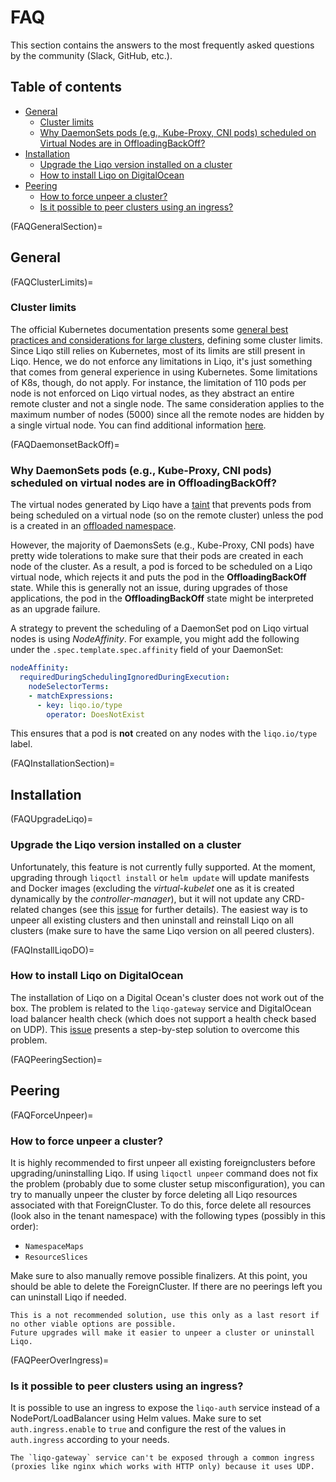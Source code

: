 # FAQ

This section contains the answers to the most frequently asked questions by the community (Slack, GitHub, etc.).

## Table of contents

* [General](FAQGeneralSection)
  * [Cluster limits](FAQClusterLimits)
  * [Why DaemonSets pods (e.g., Kube-Proxy, CNI pods) scheduled on Virtual Nodes are in OffloadingBackOff?](FAQDaemonsetBackOff)
* [Installation](FAQInstallationSection)
  * [Upgrade the Liqo version installed on a cluster](FAQUpgradeLiqo)
  * [How to install Liqo on DigitalOcean](FAQInstallLiqoDO)
* [Peering](FAQPeeringSection)
  * [How to force unpeer a cluster?](FAQForceUnpeer)
  * [Is it possible to peer clusters using an ingress?](FAQPeerOverIngress)

(FAQGeneralSection)=

## General

(FAQClusterLimits)=

### Cluster limits

The official Kubernetes documentation presents some [general best practices and considerations for large clusters](https://kubernetes.io/docs/setup/best-practices/cluster-large/), defining some cluster limits.
Since Liqo still relies on Kubernetes, most of its limits are still present in Liqo.
Hence, we do not enforce any limitations in Liqo, it's just something that comes from general experience in using Kubernetes.
Some limitations of K8s, though, do not apply.
For instance, the limitation of 110 pods per node is not enforced on Liqo virtual nodes, as they abstract an entire remote cluster and not a single node.
The same consideration applies to the maximum number of nodes (5000) since all the remote nodes are hidden by a single virtual node.
You can find additional information [here](https://github.com/liqotech/liqo/issues/1863).

(FAQDaemonsetBackOff)=

### Why DaemonSets pods (e.g., Kube-Proxy, CNI pods) scheduled on virtual nodes are in OffloadingBackOff?

The virtual nodes generated by Liqo have a [taint](https://kubernetes.io/docs/concepts/scheduling-eviction/taint-and-toleration/) that prevents pods from being scheduled on a virtual node (so on the remote cluster) unless the pod is a created in an [offloaded namespace](../usage/namespace-offloading.md).

However, the majority of DaemonsSets (e.g., Kube-Proxy, CNI pods) have pretty wide tolerations to make sure that their pods are created in each node of the cluster.
As a result, a pod is forced to be scheduled on a Liqo virtual node, which rejects it and puts the pod in the **OffloadingBackOff** state.
While this is generally not an issue, during upgrades of those applications, the pod in the **OffloadingBackOff** state might be interpreted as an upgrade failure.

A strategy to prevent the scheduling of a DaemonSet pod on Liqo virtual nodes is using *NodeAffinity*.
For example, you might add the following under the `.spec.template.spec.affinity` field of your DaemonSet:

```yaml
nodeAffinity:
  requiredDuringSchedulingIgnoredDuringExecution:
    nodeSelectorTerms:
    - matchExpressions:
      - key: liqo.io/type
        operator: DoesNotExist
```

This ensures that a pod is **not** created on any nodes with the `liqo.io/type` label.

(FAQInstallationSection)=

## Installation

(FAQUpgradeLiqo)=

### Upgrade the Liqo version installed on a cluster

Unfortunately, this feature is not currently fully supported.
At the moment, upgrading through `liqoctl install` or `helm update` will update manifests and Docker images (excluding the *virtual-kubelet* one as it is created dynamically by the *controller-manager*), but it will not update any CRD-related changes (see this [issue](https://github.com/liqotech/liqo/issues/1831) for further details).
The easiest way is to unpeer all existing clusters and then uninstall and reinstall Liqo on all clusters (make sure to have the same Liqo version on all peered clusters).

(FAQInstallLiqoDO)=

### How to install Liqo on DigitalOcean

The installation of Liqo on a Digital Ocean's cluster does not work out of the box.
The problem is related to the `liqo-gateway` service and DigitalOcean load balancer health check (which does not support a health check based on UDP).
This [issue](https://github.com/liqotech/liqo/issues/1668) presents a step-by-step solution to overcome this problem.

(FAQPeeringSection)=

## Peering

(FAQForceUnpeer)=

### How to force unpeer a cluster?

It is highly recommended to first unpeer all existing foreignclusters before upgrading/uninstalling Liqo.
If using `liqoctl unpeer` command does not fix the problem (probably due to some cluster setup misconfiguration), you can try to manually unpeer the cluster by force deleting all Liqo resources associated with that ForeignCluster.
To do this, force delete all resources (look also in the tenant namespace) with the following types (possibly in this order):

* `NamespaceMaps`
* `ResourceSlices`

Make sure to also manually remove possible finalizers.
At this point, you should be able to delete the ForeignCluster.
If there are no peerings left you can uninstall Liqo if needed.

```{warning}
This is a not recommended solution, use this only as a last resort if no other viable options are possible.
Future upgrades will make it easier to unpeer a cluster or uninstall Liqo.
```

(FAQPeerOverIngress)=

### Is it possible to peer clusters using an ingress?

It is possible to use an ingress to expose the `liqo-auth` service instead of a NodePort/LoadBalancer using Helm values.
Make sure to set `auth.ingress.enable` to `true` and configure the rest of the values in `auth.ingress` according to your needs.

```{admonition} Note
The `liqo-gateway` service can't be exposed through a common ingress (proxies like nginx which works with HTTP only) because it uses UDP.
```
